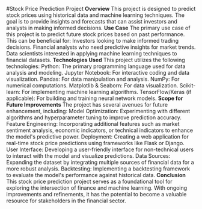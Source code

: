 #Stock Price Prediction Project
**Overview**
This project is designed to predict stock prices using historical data and machine learning techniques. The goal is to provide insights and forecasts that can assist investors and analysts in making informed decisions.
**Use Case**
The primary use case of this project is to predict future stock prices based on past performance. This can be beneficial for:
Investors looking to make informed trading decisions.
Financial analysts who need predictive insights for market trends.
Data scientists interested in applying machine learning techniques to financial datasets.
**Technologies Used**
This project utilizes the following technologies:
Python: The primary programming language used for data analysis and modeling.
Jupyter Notebook: For interactive coding and data visualization.
Pandas: For data manipulation and analysis.
NumPy: For numerical computations.
Matplotlib & Seaborn: For data visualization.
Scikit-learn: For implementing machine learning algorithms.
TensorFlow/Keras (if applicable): For building and training neural network models.
**Scope for Future Improvements**
The project has several avenues for future enhancement, including:
Model Optimization: Experimenting with different algorithms and hyperparameter tuning to improve prediction accuracy.
Feature Engineering: Incorporating additional features such as market sentiment analysis, economic indicators, or technical indicators to enhance the model's predictive power.
Deployment: Creating a web application for real-time stock price predictions using frameworks like Flask or Django.
User Interface: Developing a user-friendly interface for non-technical users to interact with the model and visualize predictions.
Data Sources: Expanding the dataset by integrating multiple sources of financial data for a more robust analysis.
Backtesting: Implementing a backtesting framework to evaluate the model's performance against historical data.
**Conclusion**
This stock price prediction project serves as a foundational tool for exploring the intersection of finance and machine learning. With ongoing improvements and refinements, it has the potential to become a valuable resource for stakeholders in the financial sector.
